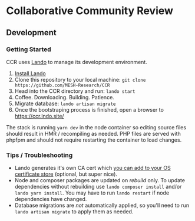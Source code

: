 # Collaborative Community Review

## Development

### Getting Started

CCR uses [Lando](https://lando.dev) to manage its development environment.

1. [Install Lando](https://docs.lando.dev/basics/installation.html)
2. Clone this repository to your local machine: `git clone https://github.com/MESH-Research/CCR`
3. Head into the CCR directory and run: `lando start`
4. Coffee. Downloading. Building. Patience.
5. Migrate database: `lando artisan migrate`
6. Once the bootstraping process is finished, open a browser to <https://ccr.lndo.site/>

The stack is running `yarn dev` in the node container so editing source files should result in HMR / recompiling as needed.  PHP files are served with phpfpm and should not require restarting the container to load changes.

### Tips / Troubleshooting

* Lando generates it's own CA cert which [you can add to your OS certificate store](https://docs.lando.dev/config/security.html#trusting-the-ca) (optional, but super nice).
* Node and composer packages are updated on *rebuild* only.  To update dependencies without rebuilding use `lando composer install` and/or `lando yarn install`. You may have to run `lando restart` if node dependencies have changed.
* Database migrations are *not* automatically applied, so you'll need to run `lando artisan migrate` to apply them as needed.
